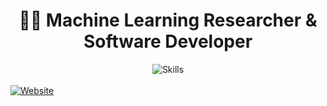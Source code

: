 <p align="center">
  <h1 align="center">👨‍💻 Machine Learning Researcher & Software Developer</h1>
  
  <div align="center">
    <img src="https://skillicons.dev/icons?i=python,pytorch,tensorflow,docker,kubernetes,aws,gcp,go,rust,zig,vim&theme=dark&perline=11" alt="Skills" />
  </div>
  
  <br>

   <a href="https://kiraieee.github.io/">
    <img src="https://img.shields.io/badge/Visit My Website-Loading...-blueviolet?style=for-the-badge" alt="Website" />
  </a>
  

</p>
